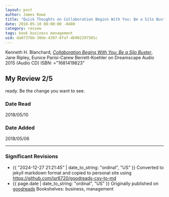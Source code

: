 ```yaml
---
layout: post
author: James Rowe
title: "Quick Thoughts on Collaboration Begins With You: Be a Silo Buster"
date: 2018-05-10 00:00:00 -0400
category: review
tags: book business management
uid: da07376b-30de-4397-8faf-4b902297501c
---
```


Kenneth H. Blanchard, *[Collaboration Begins With You: Be a Silo Buster](https://www.goodreads.com/book/show/26780622)*, Jane Ripley, Eunice Parisi-Carew Berrett-Koehler on Dreamscape Audio 2015 (Audio CD) ISBN: ="1681419823"

## My Review 2/5

ready. Be the change you want to see.

### Date Read
2018/05/10

### Date Added
2018/05/06

---

### Significant Revisions

- {{ "2024-12-27 21:21:45" | date_to_string: "ordinal", "US" }} Converted to jekyll markdown format and copied to personal site using <https://github.com/jsr6720/goodreads-csv-to-md>
- {{ page.date | date_to_string: "ordinal", "US" }} Originally published on [goodreads](https://www.goodreads.com) Bookshelves: business, management